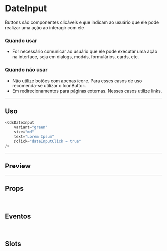 # DateInput

Buttons são componentes clicáveis e que indicam ao usuário que ele pode realizar uma ação ao interagir com ele.

### Quando usar

- For necessário comunicar ao usuário que ele pode executar uma ação na interface,
  seja em dialogs, modais, formulários, cards, etc.

### Quando não usar

- Não utilize botões com apenas ícone. Para esses casos de uso recomenda-se utilizar o IconButton.
- Em redirecionamentos para páginas externas. Nesses casos utilize links.

---

## Uso

```js
<CdsDateInput
	variant="green"
	size="md"
	text="Lorem Ipsum"
	@click="dateInputClick = true"
/>
```

---

## Preview

<PreviewBuilder
	:args
	:component="CdsDateInput"
	:events="cdsDateInputEvents"
/>

---

## Props

<APITable
	name="DateInput"
	section="props"
/>
<br />

## Eventos

<APITable
	name="DateInput"
	section="events"
/>
<br />

## Slots

<APITable
	name="DateInput"
	section="slots"
/>

<script setup>
import CdsDateInput from '@/components/DateInput.vue';

const cdsDateInputEvents = [
	'dateInput-click'
];
</script>
